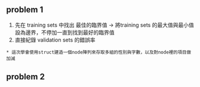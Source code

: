## problem 1
  1. 先在 training sets 中找出 最佳的臨界值 
    -> 將training sets 的最大值與最小值設為邊界，不停加一直到找到最好的臨界值
  2. 直接紀錄 validation sets 的錯誤率
  
    * 這次學會使用struct建造一個node陣列來存取多組的性別與字數，以及對node裡的項目做加減

## problem 2
